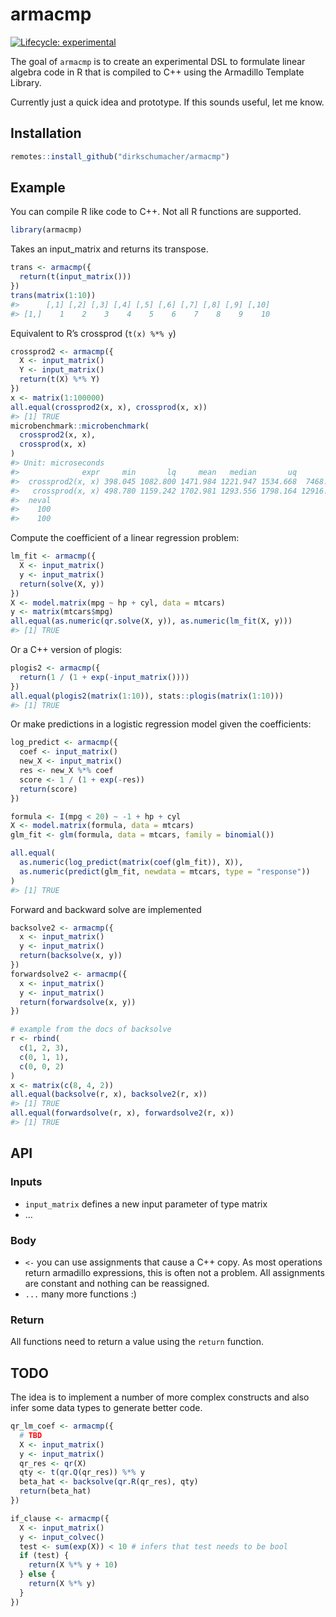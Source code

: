 
<!-- README.md is generated from README.Rmd. Please edit that file -->

# armacmp

<!-- badges: start -->

[![Lifecycle:
experimental](https://img.shields.io/badge/lifecycle-experimental-orange.svg)](https://www.tidyverse.org/lifecycle/#experimental)
<!-- badges: end -->

The goal of `armacmp` is to create an experimental DSL to formulate
linear algebra code in R that is compiled to C++ using the Armadillo
Template Library.

Currently just a quick idea and prototype. If this sounds useful, let me
know.

## Installation

``` r
remotes::install_github("dirkschumacher/armacmp")
```

## Example

You can compile R like code to C++. Not all R functions are supported.

``` r
library(armacmp)
```

Takes an input\_matrix and returns its transpose.

``` r
trans <- armacmp({
  return(t(input_matrix()))
})
trans(matrix(1:10))
#>      [,1] [,2] [,3] [,4] [,5] [,6] [,7] [,8] [,9] [,10]
#> [1,]    1    2    3    4    5    6    7    8    9    10
```

Equivalent to R’s crossprod (`t(x) %*% y`)

``` r
crossprod2 <- armacmp({
  X <- input_matrix()
  Y <- input_matrix()
  return(t(X) %*% Y)
})
x <- matrix(1:100000)
all.equal(crossprod2(x, x), crossprod(x, x))
#> [1] TRUE
microbenchmark::microbenchmark(
  crossprod2(x, x),
  crossprod(x, x)
)
#> Unit: microseconds
#>              expr     min       lq     mean   median       uq       max
#>  crossprod2(x, x) 398.045 1082.800 1471.984 1221.947 1534.668  7468.815
#>   crossprod(x, x) 498.780 1159.242 1702.981 1293.556 1798.164 12916.493
#>  neval
#>    100
#>    100
```

Compute the coefficient of a linear regression problem:

``` r
lm_fit <- armacmp({
  X <- input_matrix()
  y <- input_matrix()
  return(solve(X, y))
})
X <- model.matrix(mpg ~ hp + cyl, data = mtcars)
y <- matrix(mtcars$mpg)
all.equal(as.numeric(qr.solve(X, y)), as.numeric(lm_fit(X, y)))
#> [1] TRUE
```

Or a C++ version of plogis:

``` r
plogis2 <- armacmp({
  return(1 / (1 + exp(-input_matrix())))
})
all.equal(plogis2(matrix(1:10)), stats::plogis(matrix(1:10)))
#> [1] TRUE
```

Or make predictions in a logistic regression model given the
coefficients:

``` r
log_predict <- armacmp({
  coef <- input_matrix()
  new_X <- input_matrix()
  res <- new_X %*% coef
  score <- 1 / (1 + exp(-res))
  return(score)
})

formula <- I(mpg < 20) ~ -1 + hp + cyl
X <- model.matrix(formula, data = mtcars)
glm_fit <- glm(formula, data = mtcars, family = binomial())

all.equal(
  as.numeric(log_predict(matrix(coef(glm_fit)), X)),
  as.numeric(predict(glm_fit, newdata = mtcars, type = "response"))
)
#> [1] TRUE
```

Forward and backward solve are implemented

``` r
backsolve2 <- armacmp({
  x <- input_matrix()
  y <- input_matrix()
  return(backsolve(x, y))
})
forwardsolve2 <- armacmp({
  x <- input_matrix()
  y <- input_matrix()
  return(forwardsolve(x, y))
})

# example from the docs of backsolve
r <- rbind(
  c(1, 2, 3),
  c(0, 1, 1),
  c(0, 0, 2)
)
x <- matrix(c(8, 4, 2))
all.equal(backsolve(r, x), backsolve2(r, x))
#> [1] TRUE
all.equal(forwardsolve(r, x), forwardsolve2(r, x))
#> [1] TRUE
```

## API

### Inputs

  - `input_matrix` defines a new input parameter of type matrix
  - …

### Body

  - `<-` you can use assignments that cause a C++ copy. As most
    operations return armadillo expressions, this is often not a
    problem. All assignments are constant and nothing can be reassigned.
  - `...` many more functions :)

### Return

All functions need to return a value using the `return` function.

## TODO

The idea is to implement a number of more complex constructs and also
infer some data types to generate better code.

``` r
qr_lm_coef <- armacmp({
  # TBD
  X <- input_matrix()
  y <- input_matrix()
  qr_res <- qr(X)
  qty <- t(qr.Q(qr_res)) %*% y
  beta_hat <- backsolve(qr.R(qr_res), qty)
  return(beta_hat)
})
```

``` r
if_clause <- armacmp({
  X <- input_matrix()
  y <- input_colvec()
  test <- sum(exp(X)) < 10 # infers that test needs to be bool
  if (test) {
    return(X %*% y + 10)
  } else {
    return(X %*% y)
  }
})
```
